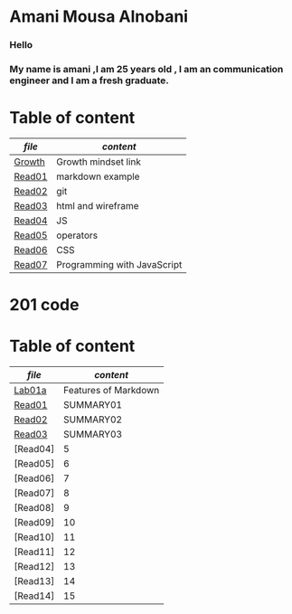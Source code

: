 # **Amani Mousa Alnobani**

### Hello 
### My name is amani ,I am 25 years old , I am an communication engineer and I am a fresh graduate.

# **Table of content**

| *file*      | *content* |
| ----------- | ----------- |
| [Growth](https://amani-alnobani.github.io/reading-notes/Growthmindset)| Growth mindset link |
|[Read01](https://amani-alnobani.github.io/reading-notes/Read01) | markdown example |
|[Read02](https://amani-alnobani.github.io/reading-notes/Read02) | git |
|[Read03](https://amani-alnobani.github.io/reading-notes/Read03) | html and wireframe |
|[Read04](https://amani-alnobani.github.io/reading-notes/Read04) | JS |
|[Read05](https://amani-alnobani.github.io/reading-notes/Read05) | operators |
|[Read06](https://amani-alnobani.github.io/reading-notes/Read06) | CSS |
|[Read07](https://amani-alnobani.github.io/reading-notes/Read07) | Programming with JavaScript |


# 201 code

# **Table of content**

| *file*      | *content* |
| ----------- | ----------- |
|[Lab01a]( https://amani-alnobani.github.io/ReadingNote201/lab01a)| Features of Markdown |
|[Read01](https://amani-alnobani.github.io/reading-notes/201Read01) | SUMMARY01 |
|[Read02](https://amani-alnobani.github.io/reading-notes/201Read02) | SUMMARY02 |
|[Read03](https://amani-alnobani.github.io/reading-notes/201Read03) | SUMMARY03 |
|[Read04] | 5 |
|[Read05] | 6 |
|[Read06] | 7 |
|[Read07] | 8 |
|[Read08] | 9 |
|[Read09] | 10 |
|[Read10] | 11 |
|[Read11] | 12 |
|[Read12] | 13 |
|[Read13] | 14 |
|[Read14] | 15 |